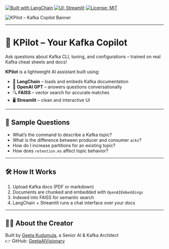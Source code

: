 [![Built with LangChain](https://img.shields.io/badge/Built%20With-LangChain-blue)](https://www.langchain.com/)
[![UI: Streamlit](https://img.shields.io/badge/UI-Streamlit-orange)](https://streamlit.io/)
[![License: MIT](https://img.shields.io/badge/License-MIT-green.svg)](https://opensource.org/licenses/MIT)

![KPilot – Kafka Copilot Banner](https://huggingface.co/spaces/GeetaAIVisionary/KPilot/resolve/main/Geeta-KPilot.png)

---

# 🚀 KPilot – Your Kafka Copilot

Ask questions about Kafka CLI, tuning, and configurations – trained on real Kafka cheat sheets and docs!

**KPilot** is a lightweight AI assistant built using:

- 🧠 **LangChain** – loads and embeds Kafka documentation
- 💬 **OpenAI GPT** – answers questions conversationally
- 🔍 **FAISS** – vector search for accurate matches
- 🖥️ **Streamlit** – clean and interactive UI

---

## 🔎 Sample Questions

- What’s the command to describe a Kafka topic?
- What is the difference between producer and consumer `acks`?
- How do I increase partitions for an existing topic?
- How does `retention.ms` affect topic behavior?

---

## 🛠️ How It Works

1. Upload Kafka docs (PDF or markdown)
2. Documents are chunked and embedded with `OpenAIEmbeddings`
3. Indexed into FAISS for semantic search
4. LangChain + Streamlit runs a chat interface over your docs

---

## 👩‍💻 About the Creator

Built by [Geeta Kudumula](https://www.linkedin.com/in/geeta-kudumula-7963b990/), a Senior AI & Kafka Architect  
👉 GitHub: [GeetaAIVisionary](https://github.com/GeetaAIVisionary)

